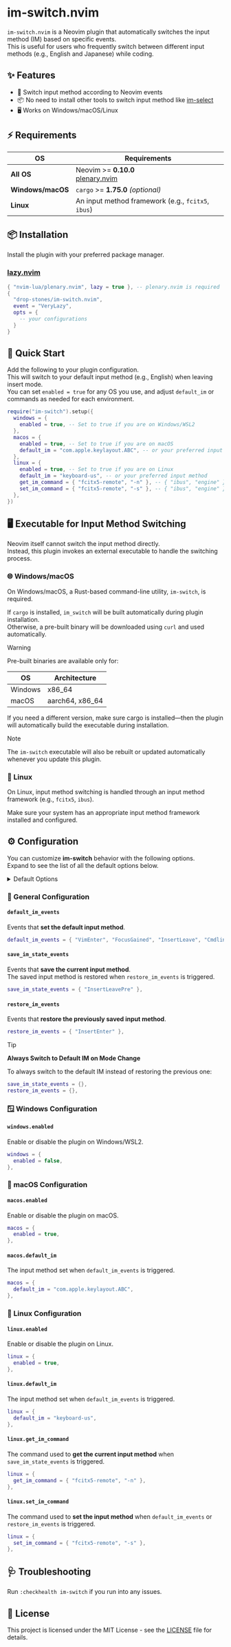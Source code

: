# im-switch.nvim

`im-switch.nvim` is a Neovim plugin that automatically switches the input method (IM) based on specific events.<br />
This is useful for users who frequently switch between different input methods (e.g., English and Japanese) while coding.

## ✨ Features

- 🔄 Switch input method according to Neovim events
- 📦 No need to install other tools to switch input method like [im-select](https://github.com/daipeihust/im-select)
- 🖥️  Works on Windows/macOS/Linux

## ⚡️ Requirements

| OS            | Requirements |
| ------------- | ------------ |
| **All OS**    | Neovim >= **0.10.0**<br />[plenary.nvim](https://github.com/nvim-lua/plenary.nvim) |
| **Windows/macOS** | `cargo` >= **1.75.0** _(optional)_ |
| **Linux**     | An input method framework (e.g., `fcitx5`, `ibus`) |

## 📦 Installation

Install the plugin with your preferred package manager.

### [lazy.nvim](https://github.com/folke/lazy.nvim)

```lua
{ "nvim-lua/plenary.nvim", lazy = true }, -- plenary.nvim is required
{
  "drop-stones/im-switch.nvim",
  event = "VeryLazy",
  opts = {
    -- your configurations
  }
}
```

## 🚀 Quick Start

Add the following to your plugin configuration.<br />
This will switch to your default input method (e.g., English) when leaving insert mode.<br />
You can set `enabled = true` for any OS you use, and adjust `default_im` or commands as needed for each environment.

```lua
require("im-switch").setup({
  windows = {
    enabled = true, -- Set to true if you are on Windows/WSL2
  },
  macos = {
    enabled = true, -- Set to true if you are on macOS
    default_im = "com.apple.keylayout.ABC", -- or your preferred input method
  },
  linux = {
    enabled = true, -- Set to true if you are on Linux
    default_im = "keyboard-us", -- or your preferred input method
    get_im_command = { "fcitx5-remote", "-n" }, -- { "ibus", "engine" }
    set_im_command = { "fcitx5-remote", "-s" }, -- { "ibus", "engine" }
  },
})
```

## 🖥️  Executable for Input Method Switching

Neovim itself cannot switch the input method directly.<br />
Instead, this plugin invokes an external executable to handle the switching process.

### 🌐 Windows/macOS

On Windows/macOS, a Rust-based command-line utility, `im-switch`, is required.

If `cargo` is installed, `im_switch` will be built automatically during plugin installation.<br />
Otherwise, a pre-built binary will be downloaded using `curl` and used automatically.

> [!WARNING]
> Pre-built binaries are available only for:
>
> | OS      | Architecture      |
> | ------- | ----------------- |
> | Windows | x86_64            |
> | macOS   | aarch64, x86_64     |
>
> If you need a different version, make sure cargo is installed—then the plugin will automatically build the executable during installation.

> [!NOTE]
> The `im-switch` executable will also be rebuilt or updated automatically whenever you update this plugin.

### 🐧 Linux

On Linux, input method switching is handled through an input method framework (e.g., `fcitx5`, `ibus`).<br />

Make sure your system has an appropriate input method framework installed and configured.

## ⚙️  Configuration

You can customize **im-switch** behavior with the following options.<br />
Expand to see the list of all the default options below.

<details><summary>Default Options</summary>

```lua
{
  -- Events that set the default input method.
  default_im_events = { "VimEnter", "FocusGained", "InsertLeave", "CmdlineLeave" },

  -- Events that save the current input method.
  save_im_state_events = { "InsertLeavePre" },
  
  -- Events that restore the previously saved input method.
  restore_im_events = { "InsertEnter" },

  -- Windows settings
  windows = {
    -- Enable or disable the plugin on Windows/WSL2.
    enabled = false,
  };
  
  -- macOS settings
  macos = {
    -- Enable or disable the plugin on macOS.
    enabled = false,

    -- The input method set when `default_im_events` is triggered.
    default_im = "",
  },
  
  -- Linux settings
  linux = {
    -- Enable or disable the plugin on Linux.
    enabled = false,

    -- The input method set when `default_im_events` is triggered.
    default_im = "",

    -- The command used to get the current input method when `save_im_state_events` is triggered.
    get_im_command = {},

    -- The command used to set the input method when `default_im_events` or `restore_im_events` is triggered.
    set_im_command = {},
  },
}
```

</details>

### 🔧 General Configuration

#### `default_im_events`

Events that **set the default input method**.

```lua
default_im_events = { "VimEnter", "FocusGained", "InsertLeave", "CmdlineLeave" }
```

#### `save_im_state_events`

Events that **save the current input method**.<br />
The saved input method is restored when `restore_im_events` is triggered.

```lua
save_im_state_events = { "InsertLeavePre" },
```

#### `restore_im_events`

Events that **restore the previously saved input method**.

```lua
restore_im_events = { "InsertEnter" },
```

> [!TIP]
> **Always Switch to Default IM on Mode Change**
>
> To always switch to the default IM instead of restoring the previous one:
>
> ```lua
> save_im_state_events = {},
> restore_im_events = {},
> ```

### 🪟 Windows Configuration

#### `windows.enabled`

Enable or disable the plugin on Windows/WSL2.

```lua
windows = {
  enabled = false,
},
```

### 🍎 macOS Configuration

#### `macos.enabled`

Enable or disable the plugin on macOS.

```lua
macos = {
  enabled = true,
},
```

#### `macos.default_im`

The input method set when `default_im_events` is triggered.

```lua
macos = {
  default_im = "com.apple.keylayout.ABC",
},
```

### 🐧 Linux Configuration

#### `linux.enabled`

Enable or disable the plugin on Linux.

```lua
linux = {
  enabled = true,
},
```

#### `linux.default_im`

The input method set when `default_im_events` is triggered.

```lua
linux = {
  default_im = "keyboard-us",
},
```

#### `linux.get_im_command`

The command used to **get the current input method** when `save_im_state_events` is triggered.

```lua
linux = {
  get_im_command = { "fcitx5-remote", "-n" },
},
```

#### `linux.set_im_command`

The command used to **set the input method** when `default_im_events` or `restore_im_events` is triggered.

```lua
linux = {
  set_im_command = { "fcitx5-remote", "-s" },
},
```

## 🩺 Troubleshooting

Run `:checkhealth im-switch` if you run into any issues.

## 📜 License

This project is licensed under the MIT License - see the [LICENSE](LICENSE) file for details.
